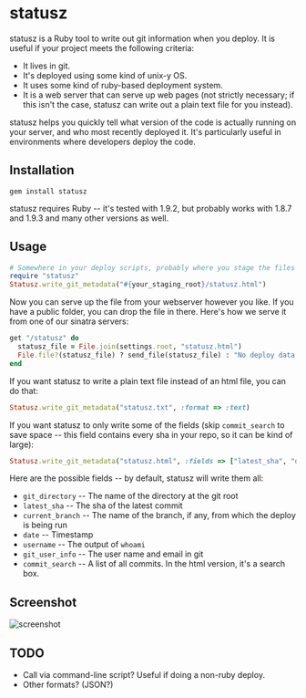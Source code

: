 statusz
=======

statusz is a Ruby tool to write out git information when you deploy. It is useful if your project meets the
following criteria:

* It lives in git.
* It's deployed using some kind of unix-y OS.
* It uses some kind of ruby-based deployment system.
* It is a web server that can serve up web pages (not strictly necessary; if this isn't the case, statusz can
  write out a plain text file for you instead).

statusz helps you quickly tell what version of the code is actually running on your server, and who most
recently deployed it. It's particularly useful in environments where developers deploy the code.

Installation
------------

    gem install statusz

statusz requires Ruby -- it's tested with 1.9.2, but probably works with 1.8.7 and 1.9.3 and many other
versions as well.

Usage
-----

``` ruby
# Somewhere in your deploy scripts, probably where you stage the files before you rsync them:
require "statusz"
Statusz.write_git_metadata("#{your_staging_root}/statusz.html")
```

Now you can serve up the file from your webserver however you like. If you have a public folder, you can drop
the file in there. Here's how we serve it from one of our sinatra servers:

``` ruby
get "/statusz" do
  statusz_file = File.join(settings.root, "statusz.html")
  File.file?(statusz_file) ? send_file(statusz_file) : "No deploy data."
end
```

If you want statusz to write a plain text file instead of an html file, you can do that:

``` ruby
Statusz.write_git_metadata("statusz.txt", :format => :text)
```

If you want statusz to only write some of the fields (skip `commit_search` to save space -- this field
contains every sha in your repo, so it can be kind of large):

``` ruby
Statusz.write_git_metadata("statusz.html", :fields => ["latest_sha", "date", "username"])
```

Here are the possible fields -- by default, statusz will write them all:

* `git_directory` -- The name of the directory at the git root
* `latest_sha` -- The sha of the latest commit
* `current_branch` -- The name of the branch, if any, from which the deploy is being run
* `date` -- Timestamp
* `username` -- The output of `whoami`
* `git_user_info` -- The user name and email in git
* `commit_search` -- A list of all commits. In the html version, it's a search box.

Screenshot
----------

![screenshot](http://i.imgur.com/hjNvH.png)

TODO
----

* Call via command-line script? Useful if doing a non-ruby deploy.
* Other formats? (JSON?)
